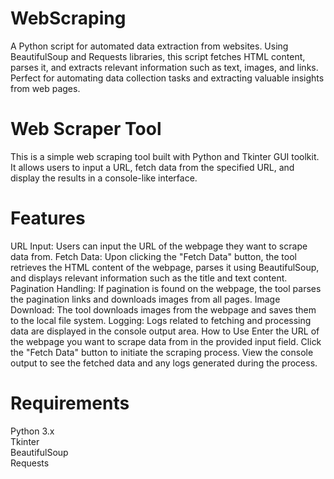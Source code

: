 # WebScraping
 A Python script for automated data extraction from websites. Using BeautifulSoup and Requests libraries, this script fetches HTML content, parses it, and extracts relevant information such as text, images, and links. Perfect for automating data collection tasks and extracting valuable insights from web pages.

# Web Scraper Tool
This is a simple web scraping tool built with Python and Tkinter GUI toolkit. It allows users to input a URL, fetch data from the specified URL, and display the results in a console-like interface.

# Features
URL Input: Users can input the URL of the webpage they want to scrape data from.
Fetch Data: Upon clicking the "Fetch Data" button, the tool retrieves the HTML content of the webpage, parses it using BeautifulSoup, and displays relevant information such as the title and text content.
Pagination Handling: If pagination is found on the webpage, the tool parses the pagination links and downloads images from all pages.
Image Download: The tool downloads images from the webpage and saves them to the local file system.
Logging: Logs related to fetching and processing data are displayed in the console output area.
How to Use
Enter the URL of the webpage you want to scrape data from in the provided input field.
Click the "Fetch Data" button to initiate the scraping process.
View the console output to see the fetched data and any logs generated during the process.

# Requirements
Python 3.x \
Tkinter \
BeautifulSoup \
Requests
